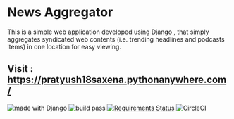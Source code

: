 
# News Aggregator 
This is a simple web application developed using Django , that simply aggregates syndicated web contents (i.e. trending headlines and podcasts items) in one location for easy viewing.  
## Visit : https://pratyush18saxena.pythonanywhere.com/
 ![made with Django](https://www.djangoproject.com/m/img/badges/djangomade124x25.gif)  ![build pass](https://pratyush-saxena.semaphoreci.com/badges/NewsAggregator.svg) [![Requirements Status](https://requires.io/github/Pratyush-Saxena/NewsAggregator/requirements.svg?branch=master)](https://requires.io/github/Pratyush-Saxena/NewsAggregator/requirements/?branch=master)  ![CircleCI](https://img.shields.io/circleci/build/github/Pratyush-Saxena/NewsAggregator?color=yellow&label=CIrcle%20CI%20Build%20Status&logo=Pass&style=flat-square)


